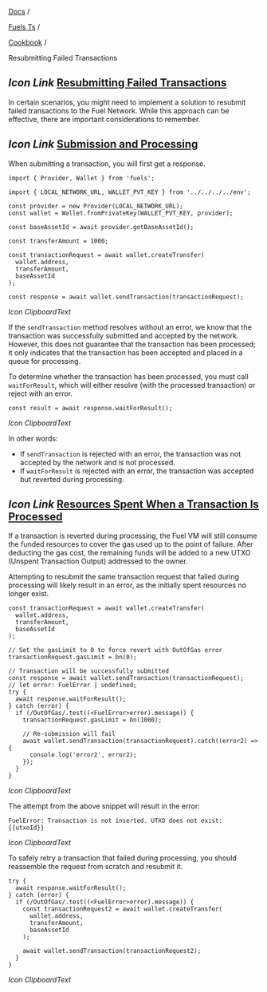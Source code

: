 [Docs](https://docs.fuel.network/) /

[Fuels Ts](https://docs.fuel.network/docs/fuels-ts/) /

[Cookbook](https://docs.fuel.network/docs/fuels-ts/cookbook/) /

Resubmitting Failed Transactions

## _Icon Link_ [Resubmitting Failed Transactions](https://docs.fuel.network/docs/fuels-ts/cookbook/resubmitting-failed-transactions/\#resubmitting-failed-transactions)

In certain scenarios, you might need to implement a solution to resubmit failed transactions to the Fuel Network. While this approach can be effective, there are important considerations to remember.

## _Icon Link_ [Submission and Processing](https://docs.fuel.network/docs/fuels-ts/cookbook/resubmitting-failed-transactions/\#submission-and-processing)

When submitting a transaction, you will first get a response.

```fuel_Box fuel_Box-idXKMmm-css
import { Provider, Wallet } from 'fuels';

import { LOCAL_NETWORK_URL, WALLET_PVT_KEY } from '../../../../env';

const provider = new Provider(LOCAL_NETWORK_URL);
const wallet = Wallet.fromPrivateKey(WALLET_PVT_KEY, provider);

const baseAssetId = await provider.getBaseAssetId();

const transferAmount = 1000;

const transactionRequest = await wallet.createTransfer(
  wallet.address,
  transferAmount,
  baseAssetId
);

const response = await wallet.sendTransaction(transactionRequest);
```

_Icon ClipboardText_

If the `sendTransaction` method resolves without an error, we know that the transaction was successfully submitted and accepted by the network. However, this does not guarantee that the transaction has been processed; it only indicates that the transaction has been accepted and placed in a queue for processing.

To determine whether the transaction has been processed, you must call `waitForResult`, which will either resolve (with the processed transaction) or reject with an error.

```fuel_Box fuel_Box-idXKMmm-css
const result = await response.waitForResult();
```

_Icon ClipboardText_

In other words:

- If `sendTransaction` is rejected with an error, the transaction was not accepted by the network and is not processed.
- If `waitForResult` is rejected with an error, the transaction was accepted but reverted during processing.

## _Icon Link_ [Resources Spent When a Transaction Is Processed](https://docs.fuel.network/docs/fuels-ts/cookbook/resubmitting-failed-transactions/\#resources-spent-when-a-transaction-is-processed)

If a transaction is reverted during processing, the Fuel VM will still consume the funded resources to cover the gas used up to the point of failure. After deducting the gas cost, the remaining funds will be added to a new UTXO (Unspent Transaction Output) addressed to the owner.

Attempting to resubmit the same transaction request that failed during processing will likely result in an error, as the initially spent resources no longer exist.

```fuel_Box fuel_Box-idXKMmm-css
const transactionRequest = await wallet.createTransfer(
  wallet.address,
  transferAmount,
  baseAssetId
);

// Set the gasLimit to 0 to force revert with OutOfGas error
transactionRequest.gasLimit = bn(0);

// Transaction will be successfully submitted
const response = await wallet.sendTransaction(transactionRequest);
// let error: FuelError | undefined;
try {
  await response.waitForResult();
} catch (error) {
  if (/OutOfGas/.test((<FuelError>error).message)) {
    transactionRequest.gasLimit = bn(1000);

    // Re-submission will fail
    await wallet.sendTransaction(transactionRequest).catch((error2) => {
      console.log('error2', error2);
    });
  }
}
```

_Icon ClipboardText_

The attempt from the above snippet will result in the error:

```fuel_Box fuel_Box-idXKMmm-css
FuelError: Transaction is not inserted. UTXO does not exist: {{utxoId}}
```

_Icon ClipboardText_

To safely retry a transaction that failed during processing, you should reassemble the request from scratch and resubmit it.

```fuel_Box fuel_Box-idXKMmm-css
try {
  await response.waitForResult();
} catch (error) {
  if (/OutOfGas/.test((<FuelError>error).message)) {
    const transactionRequest2 = await wallet.createTransfer(
      wallet.address,
      transferAmount,
      baseAssetId
    );

    await wallet.sendTransaction(transactionRequest2);
  }
}
```

_Icon ClipboardText_